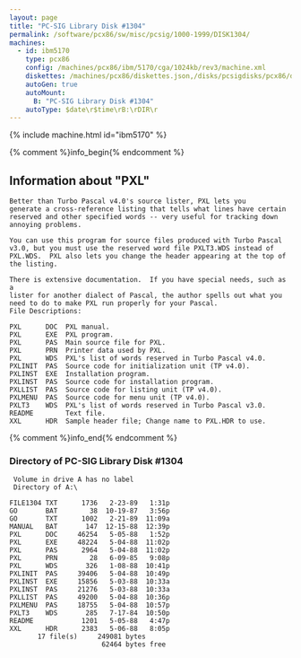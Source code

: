 ```yaml
---
layout: page
title: "PC-SIG Library Disk #1304"
permalink: /software/pcx86/sw/misc/pcsig/1000-1999/DISK1304/
machines:
  - id: ibm5170
    type: pcx86
    config: /machines/pcx86/ibm/5170/cga/1024kb/rev3/machine.xml
    diskettes: /machines/pcx86/diskettes.json,/disks/pcsigdisks/pcx86/diskettes.json
    autoGen: true
    autoMount:
      B: "PC-SIG Library Disk #1304"
    autoType: $date\r$time\rB:\rDIR\r
---
```


{% include machine.html id="ibm5170" %}

{% comment %}info_begin{% endcomment %}

## Information about "PXL"

    Better than Turbo Pascal v4.0's source lister, PXL lets you
    generate a cross-reference listing that tells what lines have certain
    reserved and other specified words -- very useful for tracking down
    annoying problems.
    
    You can use this program for source files produced with Turbo Pascal
    v3.0, but you must use the reserved word file PXLT3.WDS instead of
    PXL.WDS.  PXL also lets you change the header appearing at the top of
    the listing.
    
    There is extensive documentation.  If you have special needs, such as a
    lister for another dialect of Pascal, the author spells out what you
    need to do to make PXL run properly for your Pascal.
    File Descriptions:
    
    PXL      DOC  PXL manual.
    PXL      EXE  PXL program.
    PXL      PAS  Main source file for PXL.
    PXL      PRN  Printer data used by PXL.
    PXL      WDS  PXL's list of words reserved in Turbo Pascal v4.0.
    PXLINIT  PAS  Source code for initialization unit (TP v4.0).
    PXLINST  EXE  Installation program.
    PXLINST  PAS  Source code for installation program.
    PXLLIST  PAS  Source code for listing unit (TP v4.0).
    PXLMENU  PAS  Source code for menu unit (TP v4.0).
    PXLT3    WDS  PXL's list of words reserved in Turbo Pascal v3.0.
    README        Text file.
    XXL      HDR  Sample header file; Change name to PXL.HDR to use.
{% comment %}info_end{% endcomment %}


### Directory of PC-SIG Library Disk #1304

     Volume in drive A has no label
     Directory of A:\

    FILE1304 TXT      1736   2-23-89   1:31p
    GO       BAT        38  10-19-87   3:56p
    GO       TXT      1002   2-21-89  11:09a
    MANUAL   BAT       147  12-15-88  12:39p
    PXL      DOC     46254   5-05-88   1:52p
    PXL      EXE     48224   5-04-88  11:02p
    PXL      PAS      2964   5-04-88  11:02p
    PXL      PRN        28   6-09-85   9:08p
    PXL      WDS       326   1-08-88  10:41p
    PXLINIT  PAS     39406   5-04-88  10:49p
    PXLINST  EXE     15856   5-03-88  10:33a
    PXLINST  PAS     21276   5-03-88  10:33a
    PXLLIST  PAS     49200   5-04-88  10:36p
    PXLMENU  PAS     18755   5-04-88  10:57p
    PXLT3    WDS       285   7-17-84  10:50p
    README            1201   5-05-88   4:47p
    XXL      HDR      2383   5-06-88   8:05p
           17 file(s)     249081 bytes
                           62464 bytes free
